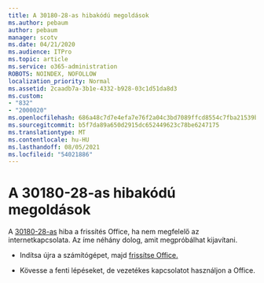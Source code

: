 ```yaml
---
title: A 30180-28-as hibakódú megoldások
ms.author: pebaum
author: pebaum
manager: scotv
ms.date: 04/21/2020
ms.audience: ITPro
ms.topic: article
ms.service: o365-administration
ROBOTS: NOINDEX, NOFOLLOW
localization_priority: Normal
ms.assetid: 2caadb7a-3b1e-4332-b928-03c1d51da8d3
ms.custom:
- "832"
- "2000020"
ms.openlocfilehash: 686a48c7d7e4efa7e76f2a04c3bd7089ffcd8554c7fba21539beaa376cb808ea
ms.sourcegitcommit: b5f7da89a650d2915dc652449623c78be6247175
ms.translationtype: MT
ms.contentlocale: hu-HU
ms.lasthandoff: 08/05/2021
ms.locfileid: "54021886"
---
```

# <a name="solutions-for-error-30180-28"></a>A 30180-28-as hibakódú megoldások

A [30180-28-as](https://support.office.com/article/47ae453b-677c-412f-9a21-6766555ff4de?wt.mc_id=Alchemy_ClientDIA) hiba a frissítés Office, ha nem megfelelő az internetkapcsolata. Az íme néhány dolog, amit megpróbálhat kijavítani.
  
- Indítsa újra a számítógépet, majd [frissítse Office.](https://support.office.com/article/2ab296f3-7f03-43a2-8e50-46de917611c5?wt.mc_id=Alchemy_ClientDIA)

- Kövesse a fenti lépéseket, de vezetékes kapcsolatot használjon a Office.
